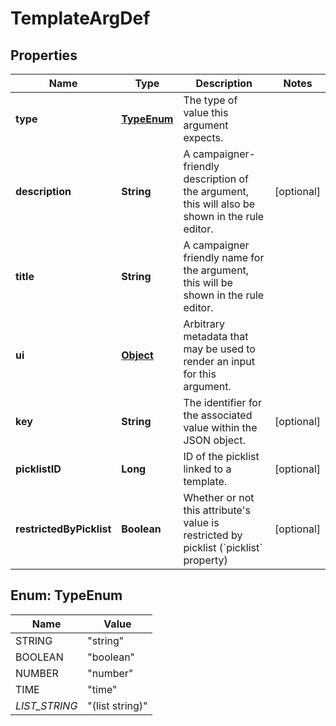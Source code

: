 

# TemplateArgDef

## Properties

Name | Type | Description | Notes
------------ | ------------- | ------------- | -------------
**type** | [**TypeEnum**](#TypeEnum) | The type of value this argument expects. | 
**description** | **String** | A campaigner-friendly description of the argument, this will also be shown in the rule editor. |  [optional]
**title** | **String** | A campaigner friendly name for the argument, this will be shown in the rule editor. | 
**ui** | [**Object**](.md) | Arbitrary metadata that may be used to render an input for this argument. | 
**key** | **String** | The identifier for the associated value within the JSON object. |  [optional]
**picklistID** | **Long** | ID of the picklist linked to a template. |  [optional]
**restrictedByPicklist** | **Boolean** | Whether or not this attribute&#39;s value is restricted by picklist (&#x60;picklist&#x60; property) |  [optional]



## Enum: TypeEnum

Name | Value
---- | -----
STRING | &quot;string&quot;
BOOLEAN | &quot;boolean&quot;
NUMBER | &quot;number&quot;
TIME | &quot;time&quot;
_LIST_STRING_ | &quot;(list string)&quot;



